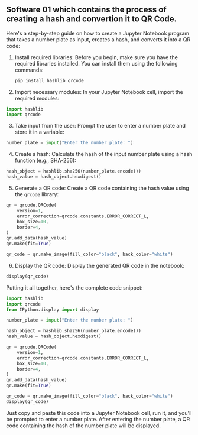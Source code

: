 <!-- Write a program in Jupiter Notebook(python) to take input a string which is a number plate and creates a hash which is then converted into qr code  -->

## Software 01 which contains the process of creating a hash and convertion it to QR Code.

Here's a step-by-step guide on how to create a Jupyter Notebook program that takes a number plate as input, creates a hash, and converts it into a QR code:

1. Install required libraries:
   Before you begin, make sure you have the required libraries installed. You can install them using the following commands:

   ```bash
   pip install hashlib qrcode
   ```

2. Import necessary modules:
   In your Jupyter Notebook cell, import the required modules:

```python
import hashlib
import qrcode
```

3. Take input from the user:
   Prompt the user to enter a number plate and store it in a variable:

```python
number_plate = input("Enter the number plate: ")
```

4. Create a hash:
   Calculate the hash of the input number plate using a hash function (e.g., SHA-256):

```python
hash_object = hashlib.sha256(number_plate.encode())
hash_value = hash_object.hexdigest()
```

5. Generate a QR code:
   Create a QR code containing the hash value using the `qrcode` library:

```python
qr = qrcode.QRCode(
    version=1,
    error_correction=qrcode.constants.ERROR_CORRECT_L,
    box_size=10,
    border=4,
)
qr.add_data(hash_value)
qr.make(fit=True)

qr_code = qr.make_image(fill_color="black", back_color="white")
```

6. Display the QR code:
   Display the generated QR code in the notebook:

```python
display(qr_code)
```

Putting it all together, here's the complete code snippet:

```python
import hashlib
import qrcode
from IPython.display import display

number_plate = input("Enter the number plate: ")

hash_object = hashlib.sha256(number_plate.encode())
hash_value = hash_object.hexdigest()

qr = qrcode.QRCode(
    version=1,
    error_correction=qrcode.constants.ERROR_CORRECT_L,
    box_size=10,
    border=4,
)
qr.add_data(hash_value)
qr.make(fit=True)

qr_code = qr.make_image(fill_color="black", back_color="white")
display(qr_code)
```

Just copy and paste this code into a Jupyter Notebook cell, run it, and you'll be prompted to enter a number plate. After entering the number plate, a QR code containing the hash of the number plate will be displayed.
